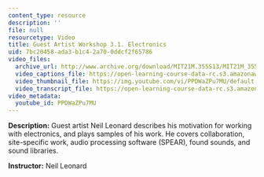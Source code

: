 ```yaml
---
content_type: resource
description: ''
file: null
resourcetype: Video
title: Guest Artist Workshop 3.1. Electronics
uid: 7bc20458-ada3-b1c4-2a70-0ddcf2f65786
video_files:
  archive_url: http://www.archive.org/download/MIT21M.355S13/MIT21M_355S13_guest_artist_workshop_3-1_300k.mp4
  video_captions_file: https://open-learning-course-data-rc.s3.amazonaws.com/21m-355-musical-improvisation-spring-2013/12829077d1305e65b99f10b22a8a3232_PPDWaZPu7MU.vtt
  video_thumbnail_file: https://img.youtube.com/vi/PPDWaZPu7MU/default.jpg
  video_transcript_file: https://open-learning-course-data-rc.s3.amazonaws.com/21m-355-musical-improvisation-spring-2013/80ebc9cc61a6f2cd28a533fa6957f5c6_PPDWaZPu7MU.pdf
video_metadata:
  youtube_id: PPDWaZPu7MU
---
```


**Description:** Guest artist Neil Leonard describes his motivation for working with electronics, and plays samples of his work. He covers collaboration, site-specific work, audio processing software (SPEAR), found sounds, and sound libraries.

**Instructor:** Neil Leonard